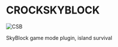# CROCKSKYBLOCK

![CSB](https://user-images.githubusercontent.com/50340775/125175481-29c51e80-e1d5-11eb-9bdd-692b1cc92a78.jpg)

SkyBlock game mode plugin, island survival
